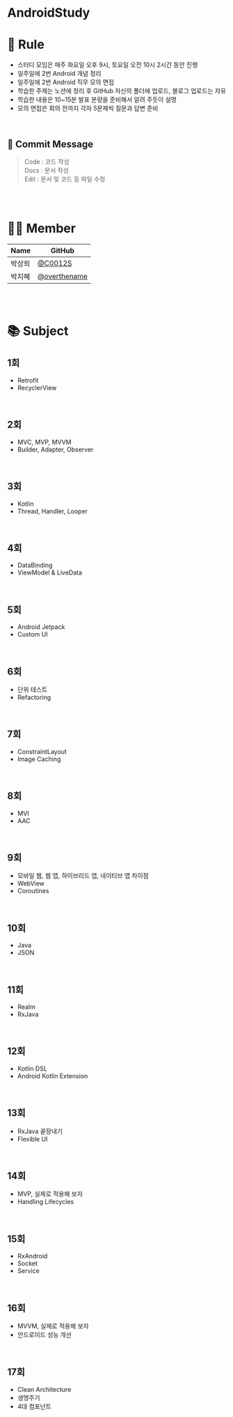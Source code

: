 # AndroidStudy

# 🌟 Rule
- 스터디 모임은 매주 화요일 오후 9시, 토요일 오전 10시 2시간 동안 진행
- 일주일에 2번 Android 개념 정리
- 일주일에 2번 Android 직무 모의 면접
- 학습한 주제는 노션에 정리 후 GitHub 자신의 폴더에 업로드, 블로그 업로드는 자유
- 학습한 내용은 10~15분 발표 분량을 준비해서 알려 주듯이 설명
- 모의 면접은 회의 전까지 각자 5문제씩 질문과 답변 준비

<br/>

## 🎇 Commit Message
> Code : 코드 작성  
Docs : 문서 작성  
Edit : 문서 및 코드 등 파일 수정
> 

<br/>
<br/>

# 👩‍💻 Member
| Name | GitHub |
| --- | --- |
| 박상희 | [@C0012S](https://github.com/C0012S) |
| 박지혜 | [@overthename](https://github.com/overthename) |

<br/>
<br/>

# 📚 Subject
## 1회
- Retrofit
- RecyclerView

<br/>

## 2회
- MVC, MVP, MVVM
- Builder, Adapter, Observer

<br/>

## 3회
- Kotlin
- Thread, Handler, Looper

<br/>

## 4회
- DataBinding
- ViewModel & LiveData

<br/>

## 5회
- Android Jetpack
- Custom UI

<br/>

## 6회
- 단위 테스트
- Refactoring

<br/>

## 7회
- ConstraintLayout
- Image Caching

<br/>

## 8회
- MVI
- AAC

<br/>

## 9회
- 모바일 웹, 웹 앱, 하이브리드 앱, 네이티브 앱 차이점
- WebView
- Coroutines

<br/>

## 10회
- Java
- JSON

<br/>

## 11회
- Realm
- RxJava

<br/>

## 12회
- Kotlin DSL
- Android Kotlin Extension

<br/>

## 13회
- RxJava 끝장내기
- Flexible UI

<br/>

## 14회
- MVP, 실제로 적용해 보자
- Handling Lifecycles

<br/>

## 15회
- RxAndroid
- Socket
- Service

<br/>

## 16회
- MVVM, 실제로 적용해 보자
- 안드로이드 성능 개선

<br/>

## 17회
- Clean Architecture
- 생명주기
- 4대 컴포넌트

